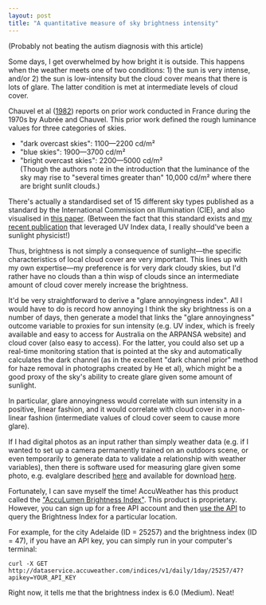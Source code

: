 ```yaml
---  
layout: post  
title: "A quantitative measure of sky brightness intensity"  
---  
```


(Probably not beating the autism diagnosis with this article)  

Some days, I get overwhelmed by how bright it is outside. This happens when the weather meets one of two conditions: 1) the sun is very intense, and/or 2) the sun is low-intensity but the cloud cover means that there is lots of glare. The latter condition is met at intermediate levels of cloud cover.  

Chauvel et al ([1982](https://journals.sagepub.com/doi/abs/10.1177/096032718201400103)) reports on prior work conducted in France during the 1970s by Aubrée and Chauvel. This prior work defined the rough luminance values for three categories of skies.  
- "dark overcast skies": 1100—2200 cd/m²  
- "blue skies": 1900—3700 cd/m²  
- "bright overcast skies": 2200—5000 cd/m²  
(Though the authors note in the introduction that the luminance of the sky may rise to "several times greater than" 10,000 cd/m² where there are bright sunlit clouds.)  

There's actually a standardised set of 15 different sky types published as a standard by the International Commission on Illumination (CIE), and also visualised in [this paper](https://www.sciencedirect.com/science/article/pii/S0038092X19312538#s0070). (Between the fact that this standard exists and [my recent publication](https://www.publish.csiro.au/sr/SR23168) that leveraged UV Index data, I really should've been a sunlight physicist!)  

Thus, brightness is not simply a consequence of sunlight—the specific characteristics of local cloud cover are very important. This lines up with my own expertise—my preference is for very dark cloudy skies, but I'd rather have no clouds than a thin wisp of clouds since an intermediate amount of cloud cover merely increase the brightness.  

It'd be very straightforward to derive a "glare annoyingness index". All I would have to do is record how annoying I think the sky brightness is on a number of days, then generate a model that links the "glare annoyingness" outcome variable to proxies for sun intensity (e.g. UV index, which is freely available and easy to access for Australia on the ARPANSA website) and cloud cover (also easy to access). For the latter, you could also set up a real-time monitoring station that is pointed at the sky and automatically calculates the dark channel (as in the excellent "dark channel prior" method for haze removal in photographs created by He et al), which might be a good proxy of the sky's ability to create glare given some amount of sunlight.  

In particular, glare annoyingness would correlate with sun intensity in a positive, linear fashion, and it would correlate with cloud cover in a non-linear fashion (intermediate values of cloud cover seem to cause more glare).  

If I had digital photos as an input rather than simply weather data (e.g. if I wanted to set up a camera permanently trained on an outdoors scene, or even temporarily to generate data to validate a relationship with weather variables), then there is software used for measuring glare given some photo, e.g. evalglare described [here](https://www.radiance-online.org/community/workshops/2014-london/presentations/day1/Wienold_glare_rad.pdf) and available for download [here](https://github.com/LBNL-ETA/Radiance/releases).  

Fortunately, I can save myself the time! AccuWeather has this product called the ["AccuLumen Brightness Index"](https://www.accuweather.com/en/press/accuweather-introduces-first-of-its-kind-brightness-index/1594355). This product is proprietary. However, you can sign up for a free API account and then [use the API](https://developer.accuweather.com/accuweather-indices-api/apis) to query the Brightness Index for a particular location.  

For example, for the city Adelaide (ID = 25257) and the brightness index (ID = 47), if you have an API key, you can simply run in your computer's terminal:    

~~~  
curl -X GET http://dataservice.accuweather.com/indices/v1/daily/1day/25257/47?apikey=YOUR_API_KEY  
~~~  

Right now, it tells me that the brightness index is 6.0 (Medium). Neat!  
